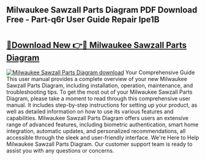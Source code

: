 ## Milwaukee Sawzall Parts Diagram PDF Download Free - Part-q6r User Guide Repair lpe1B

# <h2><a href="http://dfkbay7.blite.top/?on=Milwaukee+Sawzall+Parts+Diagram">🔗Download New 👉🔴 Milwaukee Sawzall Parts Diagram</a></h2>

[![Milwaukee Sawzall Parts Diagram download](https://i.imgur.com/lujVjoI.png)](http://dfkbay7.blite.top/?on=Milwaukee+Sawzall+Parts+Diagram)
Your Comprehensive Guide This user manual provides a complete overview of your new Milwaukee Sawzall Parts Diagram, including installation, operation, maintenance, and troubleshooting tips. To get the most out of your Milwaukee Sawzall Parts Diagram, please take a moment to read through this comprehensive user manual. It includes step-by-step instructions for setting up your product, as well as detailed information on how to use its various features and capabilities. Milwaukee Sawzall Parts Diagram offers users an extensive range of advanced features, including biometric authentication, smart home integration, automatic updates, and personalized recommendations, all accessible through the sleek and user-friendly interface. We're Here to Help Milwaukee Sawzall Parts Diagram. Our customer support team is ready to assist you with any questions or concerns.
